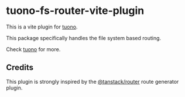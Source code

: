 # tuono-fs-router-vite-plugin

This is a vite plugin for [tuono](https://github.com/Valerioageno/tuono).

This package specifically handles the file system based routing.

Check [tuono](https://github.com/Valerioageno/tuono) for more.

## Credits

This plugin is strongly inspired by the [@tanstack/router](https://tanstack.com/router/latest) 
route generator plugin.
